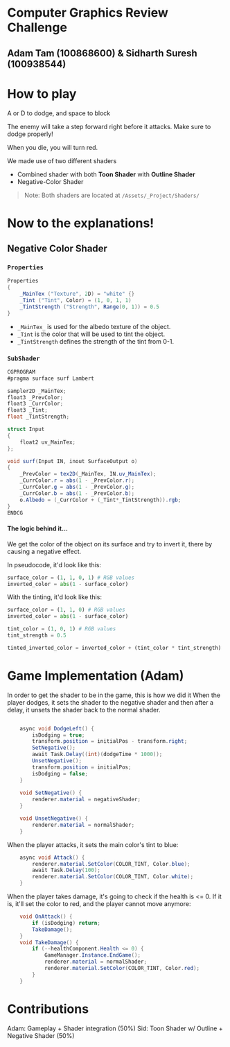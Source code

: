 # Computer Graphics Review Challenge
## Adam Tam (100868600) & Sidharth Suresh (100938544)

# How to play
A or D to dodge, and space to block

The enemy will take a step forward right before it attacks. Make sure to dodge properly!

When you die, you will turn red.

We made use of two different shaders

- Combined shader with both **Toon Shader** with **Outline Shader**
- Negative-Color Shader

> Note: Both shaders are located at `/Assets/_Project/Shaders/`

# Now to the explanations!

## Negative Color Shader

### `Properties`

```csharp
Properties
{
    _MainTex ("Texture", 2D) = "white" {}
    _Tint ("Tint", Color) = (1, 0, 1, 1)
    _TintStrength ("Strength", Range(0, 1)) = 0.5
}
```

- `_MainTex_` is used for the albedo texture of the object.
- `_Tint` is the color that will be used to tint the object.
- `_TintStrength` defines the strength of the tint from 0-1.

### `SubShader`

```csharp
CGPROGRAM
#pragma surface surf Lambert

sampler2D _MainTex;
float3 _PrevColor;
float3 _CurrColor;
float3 _Tint;
float _TintStrength;

struct Input
{
    float2 uv_MainTex;
};

void surf(Input IN, inout SurfaceOutput o)
{
    _PrevColor = tex2D(_MainTex, IN.uv_MainTex);
    _CurrColor.r = abs(1 - _PrevColor.r);
    _CurrColor.g = abs(1 - _PrevColor.g);
    _CurrColor.b = abs(1 - _PrevColor.b);
    o.Albedo = (_CurrColor + (_Tint*_TintStrength)).rgb;
}
ENDCG
```

#### The logic behind it...

We get the color of the object on its surface and try to invert it, there by causing a negative effect.

In pseudocode, it'd look like this:
```python
surface_color = (1, 1, 0, 1) # RGB values
inverted_color = abs(1 - surface_color)
```

With the tinting, it'd look like this:
```python
surface_color = (1, 1, 0) # RGB values
inverted_color = abs(1 - surface_color)

tint_color = (1, 0, 1) # RGB values
tint_strength = 0.5

tinted_inverted_color = inverted_color + (tint_color * tint_strength)
```

# Game Implementation (Adam)
In order to get the shader to be in the game, this is how we did it
When the player dodges, it sets the shader to the negative shader and then after a delay, it unsets the shader back to the normal shader.
```csharp

    async void DodgeLeft() {
        isDodging = true;
        transform.position = initialPos - transform.right;
        SetNegative();
        await Task.Delay((int)(dodgeTime * 1000));
        UnsetNegative();
        transform.position = initialPos;
        isDodging = false;
    }
    
    void SetNegative() {
        renderer.material = negativeShader;
    }

    void UnsetNegative() {
        renderer.material = normalShader;
    }
```

When the player attacks, it sets the main color's tint to blue:
```csharp
    async void Attack() {
        renderer.material.SetColor(COLOR_TINT, Color.blue);
        await Task.Delay(100);
        renderer.material.SetColor(COLOR_TINT, Color.white);
    }
```

When the player takes damage, it's going to check if the health is <= 0. If it is, it'll set the color to red, and the player cannot move anymore:
```csharp
    void OnAttack() {
        if (isDodging) return;
        TakeDamage();
    }
    void TakeDamage() {
        if (--healthComponent.Health <= 0) {
            GameManager.Instance.EndGame();
            renderer.material = normalShader;
            renderer.material.SetColor(COLOR_TINT, Color.red);
        }
    }
```

# Contributions
Adam: Gameplay + Shader integration (50%)
Sid: Toon Shader w/ Outline + Negative Shader (50%)
